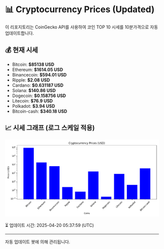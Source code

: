 
# 📊 Cryptocurrency Prices (Updated)

이 리포지토리는 CoinGecko API를 사용하여 코인 TOP 10 시세를 10분가격으로 자동 업데이트합니다.

## 💰 현재 시세
- Bitcoin: **$85138 USD**
- Ethereum: **$1614.05 USD**
- Binancecoin: **$594.01 USD**
- Ripple: **$2.08 USD**
- Cardano: **$0.631187 USD**
- Solana: **$140.86 USD**
- Dogecoin: **$0.158756 USD**
- Litecoin: **$76.9 USD**
- Polkadot: **$3.94 USD**
- Bitcoin-cash: **$340.18 USD**

## 📈 시세 그래프 (로그 스케일 적용)
![Crypto Prices](crypto_prices.png)

⏳ 업데이트 시간: 2025-04-20 05:37:59 (UTC)

---
자동 업데이트 봇에 의해 관리됩니다.
